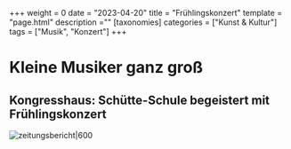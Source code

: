 +++
weight = 0
date = "2023-04-20"
title = "Frühlingskonzert"
template = "page.html"
description =""
[taxonomies]
categories = ["Kunst & Kultur"]
tags = ["Musik", "Konzert"]
+++

# Kleine Musiker ganz groß
## Kongresshaus: Schütte-Schule begeistert mit Frühlingskonzert

<!-- more -->

![zeitungsbericht|600](images/zeitungsbericht.png)


